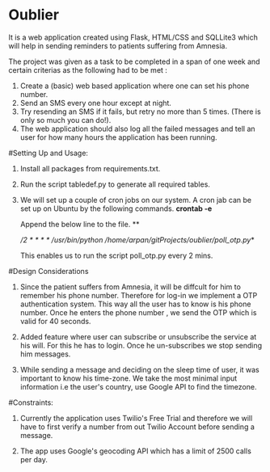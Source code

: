 # Oublier
It is a web application created using Flask, HTML/CSS and SQLLite3 which will help in sending reminders to patients suffering from Amnesia. 

The project was given as a task to be completed in a span of one week and certain criterias as the following had to be met :
1. Create a (basic) web based application where one can set his phone number.  
2. Send an SMS every one hour except at night.  
3. Try resending an SMS if it fails, but retry no more than 5 times. (There is only so much you can do!).  
4. The web application should also log all the failed messages and tell an user for how many hours the application has been running.  

#Setting Up and Usage:

1. Install all packages from requirements.txt.
2. Run the script tabledef.py to generate all required tables.

3. We will set up a couple of cron jobs on our system. A cron jab can be set up on Ubuntu by the following commands.
	**crontab -e**  
	
	Append the below line to the file. **  

	*/2 * * * * /usr/bin/python /home/arpan/gitProjects/oublier/poll_otp.py**  

   This enables us to run the script poll_otp.py every 2 mins.

#Design Considerations
1. Since the patient suffers from Amnesia, it will be diffcult for him to remember his phone number. Therefore for log-in we implement a OTP authentication system. This way all the user has to know is his phone number. Once he enters the phone number , we send the OTP which is valid for 40 seconds.   

2. Added feature where user can subscribe or unsubscribe the service at his will. For this he has to login. Once he un-subscribes we stop sending him messages.  
3. While sending a message and deciding on the sleep time of user, it was important to know his time-zone. We take the most minimal input information i.e the user's country, use Google API to find the timezone. 

#Constraints:

1. Currently the application uses Twilio's Free Trial and therefore we will have to first verify a number from out Twilio Account before sending a message.

2. The app uses Google's geocoding API which has a limit of 2500 calls per day.


